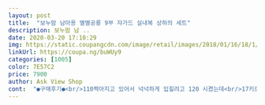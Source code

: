 ```yaml
---
layout: post 
title:  "보누맘 남아용 별별공룡 9부 쟈가드 실내복 상하의 세트" 
description: 보누맘 남 ..
date: 2020-03-20 17:10:29 
img: https://static.coupangcdn.com/image/retail/images/2018/01/16/18/1/37f5c132-c5db-45fe-bb29-e62db61ebd45.jpg 
linkUrl: https://coupa.ng/buWUy9 
categories: [1005] 
color: 7E57C2 
price: 7900 
author: Ask View Shop 
cont:  "●구매후기●<br/>110짝아지고 있어서 넉넉하게 입힐려고 120 시켰는데<br/>17키로 키는 약 105<br/> -110센치 정도 됩니다<br/>ㅡ땀이 많은 아이에게 딱좋은 실내복 입니다^^<br/>ㅡ로켓배송이라 빨리 상품을 받을수있어서 만족합니다^^<br/>ㅡ색이랑 디자인이 너무 튀지않고<br/>ㅡ쟈가드라 몸에 붙지않아서 너무 좋아요<br/>감사해요 !ㅋㅋ<br/>내년 까지 입을 거 같다는 생각이 들구요<br/>넥라인도 굉장히 깔끔하게 잘 제작되었어요<br/>두께는 손이 비치는 얇은 소재입니다<br/>디자인도 너무 마음에 드는데<br/>딱 맞게 입힐려면 110이 나을거 같애요<br/>면 100%에 늘어나지않는 신축성도 좋고,<br/>무난해서 좋아요~<br/>반팔은 아직 이르고;;<br/>배송은 역시 쿠팡이니 두말할 필요 없어요<br/>봄 간절기 입혀도 되고 여름이지만 밤에 선풍기나 에어컨 키는 걸 고려해서 입혀도 좋을 거 같애요<br/>엄마보다 아이가 더 마음에 들어하니 너무 좋은거 있죠<br/>외소한 체형이라 보시면 되고 기장은 알맞아요<br/>요즘 같은 날씨에 제격인듯합니다~<br/>잘때 땀흘리면 끈적하고 축축한데<br/>쟈가드면은 빨리 흡수해 주기때문에 선호합니다^^<br/>특히나 공룡디자인이 아이의 마음에 콕!!~ㅋ<br/>" 
---
```

